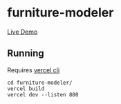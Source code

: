 # furniture-modeler
[Live Demo](http://furniture-modeler.vercel.app/)

## Running
Requires [vercel cli](https://vercel.com/docs/cli#introduction/installing-the-cli)
```
cd furniture-modeler/
vercel build
vercel dev --listen 880
```
